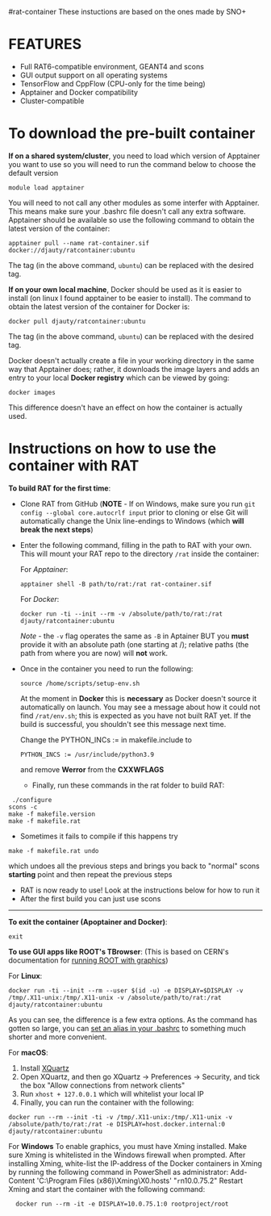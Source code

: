 #rat-container
These instuctions are based on the ones made by SNO+

# FEATURES
- Full RAT6-compatible environment, GEANT4 and scons
- GUI output support on all operating systems
- TensorFlow and CppFlow (CPU-only for the time being)
- Apptainer and Docker compatibility
- Cluster-compatible

# To download the pre-built container
**If on a shared system/cluster**, you need to load which version of Apptainer you want to use so you
will need to run the command below to choose the default version
```
module load apptainer
```
You will need to not call any other modules as some interfer with Apptainer. This means make sure your 
.bashrc file doesn't call any extra software. Apptainer should be available so use the following command 
to obtain the latest version of the container:
```
apptainer pull --name rat-container.sif docker://djauty/ratcontainer:ubuntu
```
The tag (in the above command, `ubuntu`) can be replaced with the desired tag.


**If on your own local machine**, Docker should be used as it is easier to install (on linux I found apptainer to be easier to install).
The command to obtain the latest version of the container for Docker is:
```
docker pull djauty/ratcontainer:ubuntu
```
The tag (in the above command, `ubuntu`) can be replaced with the desired tag.

Docker doesn't actually create a file in your working directory in the same way that Apptainer does; rather, it
downloads the image layers and adds an entry to your local **Docker registry** which can be viewed by going:
```
docker images
```
This difference doesn't have an effect on how the container is actually used.

# Instructions on how to use the container with RAT

**To build RAT for the first time**:
- Clone RAT from GitHub (**NOTE** - If on Windows, make sure you run `git config --global core.autocrlf input` prior to
  cloning or else Git will automatically change the Unix line-endings to Windows (which **will break the next steps**)
- Enter the following command, filling in the path to RAT with your own.
  This will mount your RAT repo to the directory `/rat` inside the container:

  For *Apptainer*:
  ```
  apptainer shell -B path/to/rat:/rat rat-container.sif
  ```
  For *Docker*:
  ```
  docker run -ti --init --rm -v /absolute/path/to/rat:/rat djauty/ratcontainer:ubuntu
  ```
  *Note* - the `-v` flag operates the same as `-B` in Aptainer BUT you **must** provide it with an absolute path (one starting at /);
  relative paths (the path from where you are now) will **not** work.

- Once in the container you need to run the following:
  ```
  source /home/scripts/setup-env.sh
  ```
  At the moment in **Docker** this is **necessary** as Docker doesn't source it automatically on launch.
  You may see a message about how it could not find `/rat/env.sh`; this is expected as you have not built RAT yet.
  If the build is successful, you shouldn't see this message next time.

  Change the PYTHON_INCs := in makefile.include to 
  ```
  PYTHON_INCS := /usr/include/python3.9
  ```
  and remove **Werror** from the **CXXWFLAGS**

  - Finally, run these commands in the rat folder to build RAT:
 
 ```
  ./configure
 scons -c
 make -f makefile.version
 make -f makefile.rat
 ```
- Sometimes it fails to compile if this happens try
```
make -f makefile.rat undo
```
which undoes all the previous steps and brings you back to "normal" scons **starting** point
and then repeat the previous steps
- RAT is now ready to use! Look at the instructions below for how to run it
- After the first build you can just use scons

***
**To exit the container (Apoptainer and Docker)**:
```
exit
```



**To use GUI apps like ROOT's TBrowser**:
(This is based on CERN's documentation for [running ROOT with graphics](https://hub.docker.com/r/rootproject/root-ubuntu16/))

 For **Linux**:
  ```
  docker run -ti --init --rm --user $(id -u) -e DISPLAY=$DISPLAY -v /tmp/.X11-unix:/tmp/.X11-unix -v /absolute/path/to/rat:/rat djauty/ratcontainer:ubuntu
  ```
  As you can see, the difference is a few extra options. As the command has gotten so large, you can [set an alias in your .bashrc](https://askubuntu.com/a/17538) to something much shorter and more convenient.


 For **macOS**:

  1. Install [XQuartz](https://www.xquartz.org/)
  2. Open XQuartz, and then go XQuartz -> Preferences -> Security, and tick the box "Allow connections from network clients"
  3. Run `xhost + 127.0.0.1` which will whitelist your local IP
  4. Finally, you can run the container with the following:
  ```
  docker run --rm --init -ti -v /tmp/.X11-unix:/tmp/.X11-unix -v /absolute/path/to/rat:/rat -e DISPLAY=host.docker.internal:0 djauty/ratcontainer:ubuntu
  ```
  
  For **Windows**
  To enable graphics, you must have Xming⁠ installed. Make sure Xming is whitelisted in the Windows firewall when prompted. After installing Xming, white-list the IP-address of the Docker containers in Xming by running the following command in PowerShell as administrator: Add-Content 'C:\Program Files (x86)\Xming\X0.hosts' "`r`n10.0.75.2" Restart Xming and start the container with the following command:
```
  docker run --rm -it -e DISPLAY=10.0.75.1:0 rootproject/root
```
